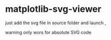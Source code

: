 # matplotlib-svg-viewer


just add the svg file in source folder and launch ,

warning only wors for absolute SVG code
